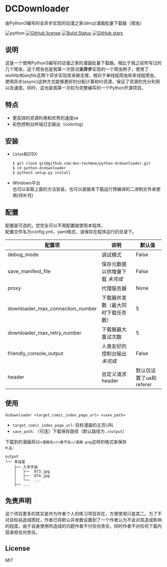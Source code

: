 # DCDownloader
由Python3编写的全异步实现的动漫之家(dmzj)漫画批量下载器（爬虫）

![python](https://img.shields.io/badge/python-3.6.4%2B-green.svg)
[![GitHub license](https://img.shields.io/github/license/dev-techmoe/python-dcdownloader.svg)](https://github.com/dev-techmoe/python-dcdownloader/blob/master/LICENSE)
[![Build Status](https://travis-ci.org/dev-techmoe/python-dcdownloader.svg?branch=master)](https://travis-ci.org/dev-techmoe/python-dcdownloader)
[![GitHub stars](https://img.shields.io/github/stars/dev-techmoe/python-dcdownloader.svg)](https://github.com/dev-techmoe/python-dcdownloader/stargazers)

## 说明
这是一个使用Python3编写的动漫之家的漫画批量下载器。相比于我之前所写过的几个爬虫，这个爬虫也是我第一次尝试**全异步**实现的一个爬虫例子，使用了*aiohttp*和*aiofile*这两个异步实现库来做支撑，相对于单线程爬虫和多线程爬虫，使用异步(async)这种方式能够更好的分配计算和IO资源，保证了资源的充分利用以及速度。同时，这也是我第一次较为完整编写的一个Python开源项目。

## 特点
* 更高效的资源利用和优秀的速度se
* 彩色控制台终端日志输出（colorlog）

## 安装 
* Linux和OSX  
    ```bash
    $ git clone git@github.com:dev-techmoe/python-dcdownloader.git
    $ cd python-dcdownloader
    $ python3 setup.py install
    ```
* Windows平台  
    也可以采取上面的方法安装，也可以直接来下载运行预编译的二进制文件来使用(待补充)

## 配置
配置是可选的，您完全可以不用配置就使用本程序。  
配置文件名为config.yml，yaml格式，请保存在程序运行的目录下。  

|配置项|说明|默认值|
| ----- | ----- | ----- |
|debug_mode|调试模式|False|
|save_manifest_file|保存元数据以供增量下载 *未完成*|False|
|proxy|代理服务器|None|
|downloader_max_connection_number|下载器并发数（最大同时下载任务数）|5|
|downloader_max_retry_number|下载器最大重试次数|5|
|friendly_console_output|人类友好的控制台输出 *未完成*|False|
|header|自定义请求header|默认仅设置了ua和referer|

## 使用
```
dcdownloader <target_comic_index_page_url> <save_path>
```
* `target_comic_index_page_url`: 目标漫画的主页URL
* `save_path`: （可选）下载保存路径（默认路径为`./output`）  

下载到的漫画将以`<漫画名>/<章节名>/漫画.png`这样的格式来保存  
e.g.:
```
output
└── 幸运星
    ├── 入学手册
    │   ├──  073.jpg
    │   ├──  074.jpg
    │   └──  ...
    ├── ...
```
## 免责声明
这个项目更多的其实是作为作者个人的练习项目存在，方便使用只是其二。为了不对目标站造成困扰，作者已将默认并发数设置到了一个作者认为不会对其造成影响的程度。由于自身使用所造成的问题作者不付任何责任，同时作者不对任何下载内容承担任何责任。

## License
MIT

